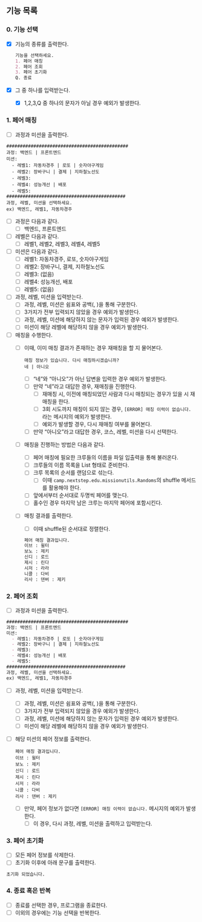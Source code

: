 ## 기능 목록

### 0. 기능 선택

- [X]  기능의 종류를 출력한다.

   ```markdown
   기능을 선택하세요.
   1. 페어 매칭
   2. 페어 조회
   3. 페어 초기화
   Q. 종료
   ```

- [X]  그 중 하나를 입력받는다.
    - [X]  1,2,3,Q 중 하나의 문자가 아닐 경우 예외가 발생한다.

### 1. 페어 매칭

- [ ]  과정과 미션을 출력한다.

```
#############################################
과정: 백엔드 | 프론트엔드
미션:
  - 레벨1: 자동차경주 | 로또 | 숫자야구게임
  - 레벨2: 장바구니 | 결제 | 지하철노선도
  - 레벨3:
  - 레벨4: 성능개선 | 배포
  - 레벨5:
############################################
과정, 레벨, 미션을 선택하세요.
ex) 백엔드, 레벨1, 자동차경주
```

- [ ]  과정은 다음과 같다.
    - [ ]  백엔드, 프론트엔드
- [ ]  레벨은 다음과 같다.
    - [ ]  레벨1, 레벨2, 레벨3, 레벨4, 레벨5
- [ ]  미션은 다음과 같다.
    - [ ]  레벨1: 자동차경주, 로또, 숫자야구게임
    - [ ]  레벨2: 장바구니, 결제, 지하철노선도
    - [ ]  레벨3: (없음)
    - [ ]  레벨4: 성능개선, 배포
    - [ ]  레벨5: (없음)

- [ ]  과정, 레벨, 미션을 입력받는다.
    - [ ]  과정, 레벨, 미션은 쉼표와 공백(, )을 통해 구분한다.
    - [ ]  3가지가 전부 입력되지 않았을 경우 예외가 발생한다.
    - [ ]  과정, 레벨, 미션에 해당하지 않는 문자가 입력된 경우 예외가 발생한다.
    - [ ]  미션이 해당 레벨에 해당하지 않을 경우 예외가 발생한다.
- [ ]  매칭을 수행한다.
    - [ ]  이때, 이미 매칭 결과가 존재하는 경우 재매칭을 할 지 물어본다.

       ```
       매칭 정보가 있습니다. 다시 매칭하시겠습니까?
       네 | 아니오
       ```

        - [ ]  “네”와 “아니오”가 아닌 답변을 입력한 경우 예외가 발생한다.
        - [ ]  만약 “네”라고 대답한 경우, 재매칭을 진행한다.
            - [ ]  재매칭 시, 이전에 매칭되었던 사람과 다시 매칭되는 경우가 있을 시 재매칭을 한다.
            - [ ]  3회 시도까지 매칭이 되지 않는 경우, `[ERROR] 매칭 이력이 없습니다.` 라는 메시지의 예외가 발생한다.
            - [ ]  예외가 발생할 경우, 다시 재매칭 여부를 물어본다.
        - [ ]  만약 “아니오”라고 대답한 경우,  코스, 레벨, 미션을 다시 선택한다.
    - [ ]  매칭을 진행하는 방법은 다음과 같다.
        - [ ]  페어 매칭에 필요한 크루들의 이름을 파일 입출력을 통해 불러온다.
        - [ ]  크루들의 이름 목록을 List<String> 형태로 준비한다.
        - [ ]  크루 목록의 순서를 랜덤으로 섞는다.
            - [ ]  이때 `camp.nextstep.edu.missionutils.Randoms`의 shuffle 메서드를 활용해야 한다.
        - [ ]  앞에서부터 순서대로 두명씩 페어를 맺는다.
        - [ ]  홀수인 경우 마지막 남은 크루는 마지막 페어에 포함시킨다.
    - [ ]  매칭 결과를 출력한다.
        - [ ]  이때 shuffle된 순서대로 정렬한다.

       ```markdown
       페어 매칭 결과입니다.
       이브 : 윌터
       보노 : 제키
       신디 : 로드
       제시 : 린다
       시저 : 라라
       니콜 : 다비
       리사 : 덴버 : 제키
       ```


### 2. 페어 조회

- [ ]  과정과 미션을 출력한다.

```markdown
#############################################
과정: 백엔드 | 프론트엔드
미션:
  - 레벨1: 자동차경주 | 로또 | 숫자야구게임
  - 레벨2: 장바구니 | 결제 | 지하철노선도
  - 레벨3:
  - 레벨4: 성능개선 | 배포
  - 레벨5:
############################################
과정, 레벨, 미션을 선택하세요.
ex) 백엔드, 레벨1, 자동차경주
```

- [ ]  과정, 레벨, 미션을 입력받는다.
    - [ ]  과정, 레벨, 미션은 쉼표와 공백(, )을 통해 구분한다.
    - [ ]  3가지가 전부 입력되지 않았을 경우 예외가 발생한다.
    - [ ]  과정, 레벨, 미션에 해당하지 않는 문자가 입력된 경우 예외가 발생한다.
    - [ ]  미션이 해당 레벨에 해당하지 않을 경우 예외가 발생한다.
- [ ]  해당 미션의 페어 정보를 출력한다.

   ```
   페어 매칭 결과입니다.
   이브 : 윌터
   보노 : 제키
   신디 : 로드
   제시 : 린다
   시저 : 라라
   니콜 : 다비
   리사 : 덴버 : 제키
   ```

    - [ ]  만약, 페어 정보가 없다면 `[ERROR] 매칭 이력이 없습니다.` 메시지의 예외가 발생한다.
        - [ ]  이 경우, 다시 과정, 레벨, 미션을 출력하고 입력받는다.

### 3. 페어 초기화

- [ ]  모든 페어 정보를 삭제한다.
- [ ]  초기화 이후에 아래 문구를 출력한다.

```markdown
초기화 되었습니다. 
```

### 4. 종료 혹은 반복

- [ ]  종료를 선택한 경우, 프로그램을 종료한다.
- [ ]  이외의 경우에는 기능 선택을 반복한다.
